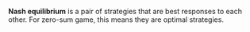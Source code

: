 **Nash equilibrium** is a pair of strategies that are best responses to each other. For zero-sum game, this means they are optimal strategies.